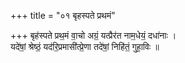 +++
title = "०१ बृहस्पते प्रथमं"

+++
बृह॑स्पते प्रथ॒मं वा॒चो अग्रं॒ यत्प्रैर॑त नाम॒धेयं॒ दधा॑नाः ।  
यदे॑षां॒ श्रेष्ठं॒ यद॑रि॒प्रमासी॑त्प्रे॒णा तदे॑षां॒ निहि॑तं॒ गुहा॒विः ॥